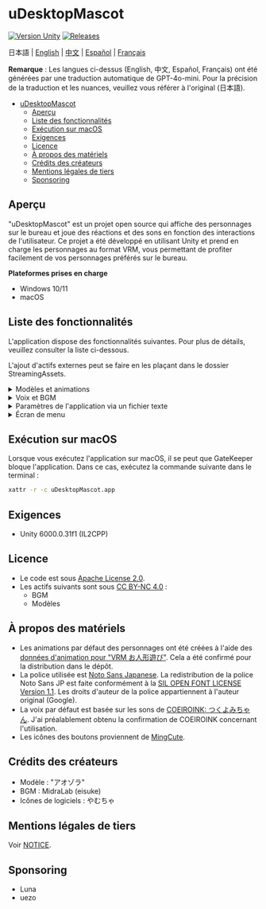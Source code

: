 # uDesktopMascot

[![Version Unity](https://img.shields.io/badge/Unity-6000.0%2B-blueviolet?logo=unity)](https://unity.com/releases/editor/archive)
[![Releases](https://img.shields.io/github/release/MidraLab/uDesktopMascot.svg)](https://github.com/MidraLab/uDesktopMascot/releases)

日本語 | [English](README_EN.md) | [中文](README_CN.md) | [Español](README_ES.md) | [Français](README_FR.md)

**Remarque** : Les langues ci-dessus (English, 中文, Español, Français) ont été générées par une traduction automatique de GPT-4o-mini. Pour la précision de la traduction et les nuances, veuillez vous référer à l'original (日本語).

<!-- TOC -->
* [uDesktopMascot](#udesktopmascot)
  * [Aperçu](#aperçu)
  * [Liste des fonctionnalités](#liste-des-fonctionnalités)
  * [Exécution sur macOS](#exécution-sur-macos)
  * [Exigences](#exigences)
  * [Licence](#licence)
  * [À propos des matériels](#à-propos-des-matériels)
  * [Crédits des créateurs](#crédits-des-créateurs)
  * [Mentions légales de tiers](#mentions-légales-de-tiers)
  * [Sponsoring](#sponsoring)
<!-- TOC -->

## Aperçu

"uDesktopMascot" est un projet open source qui affiche des personnages sur le bureau et joue des réactions et des sons en fonction des interactions de l'utilisateur. Ce projet a été développé en utilisant Unity et prend en charge les personnages au format VRM, vous permettant de profiter facilement de vos personnages préférés sur le bureau.

**Plateformes prises en charge**
* Windows 10/11
* macOS

## Liste des fonctionnalités

L'application dispose des fonctionnalités suivantes. Pour plus de détails, veuillez consulter la liste ci-dessous.

L'ajout d'actifs externes peut se faire en les plaçant dans le dossier StreamingAssets.

<details>

<summary>Modèles et animations</summary>
* Charge et affiche des fichiers modèles placés dans StreamingAssets.
  * Prise en charge des modèles au format VRM (1.x, 0.x).
  * Prise en charge des modèles au format GLB/GLTF. (Les animations ne sont pas prises en charge)
  * Prise en charge des modèles au format FBX. (Cependant, certains modèles peuvent avoir des textures qui ne se chargent pas. Les animations ne sont pas prises en charge)
    * Les textures peuvent être chargées en les plaçant dans StreamingAssets/textures/.

</details>

<details>

<summary>Voix et BGM</summary>
* Charge et joue des fichiers audio placés dans SteamingAssets/Voice/. En cas de multiples fichiers, la lecture se fait aléatoirement.
  * Les sons joués lors des clics sont chargés à partir des fichiers audio placés dans StreamingAssets/Voice/Click/. 
* Charge et joue des fichiers musicaux placés dans SteamingAssets/BGM/. En cas de multiple fichiers, la lecture se fait aléatoirement.
* Ajout de la voix par défaut du personnage
  * La voix par défaut utilise les sons de [COEIROINK: つくよみちゃん](https://coeiroink.com/character/audio-character/tsukuyomi-chan).
  * Elle est jouée au démarrage de l'application, à la sortie de l'application et lors des clics.

</details>

<details>

<summary>Paramètres de l'application via un fichier texte</summary>
Vous pouvez modifier les paramètres de l'application via un fichier application_settings.txt.

La structure du fichier de configuration est la suivante :

```txt
[Character]
ModelPath=default.vrm
TexturePaths=test.png
Scale=3
PositionX=0
PositionY=0
PositionZ=0
RotationX=0
RotationY=0
RotationZ=0

[Sound]
VoiceVolume=1
BGMVolume=0.5
SEVolume=1

[Display]
Opacity=1
AlwaysOnTop=True

[Performance]
TargetFrameRate=60
QualityLevel=2
```

</details>

<details>

<summary>Écran de menu</summary>

* Vous pouvez configurer l'image de fond et la couleur de fond de l'écran de menu.
  * L'image de fond peut être chargée à partir d'un fichier d'image placé dans StreamingAssets/Menu/. Les formats d'image pris en charge sont les suivants :
    * PNG
    * JPG (JPEG)
    * BMP
    * GIF (image fixe)
    * TGA
    * TIFF
  * La couleur de fond peut être spécifiée par un code couleur.

</details>

## Exécution sur macOS

Lorsque vous exécutez l'application sur macOS, il se peut que GateKeeper bloque l'application.
Dans ce cas, exécutez la commande suivante dans le terminal :

```sh
xattr -r -c uDesktopMascot.app
```

## Exigences
* Unity 6000.0.31f1 (IL2CPP)

## Licence
* Le code est sous [Apache License 2.0](LICENSE).
* Les actifs suivants sont sous [CC BY-NC 4.0](https://creativecommons.org/licenses/by-nc/4.0/) :
  * BGM
  * Modèles

## À propos des matériels
* Les animations par défaut des personnages ont été créées à l'aide des [données d'animation pour "VRM お人形遊び"](https://fumi2kick.booth.pm/items/1655686). Cela a été confirmé pour la distribution dans le dépôt.
* La police utilisée est [Noto Sans Japanese](https://fonts.google.com/noto/specimen/Noto+Sans+JP?lang=ja_Jpan). La redistribution de la police Noto Sans JP est faite conformément à la [SIL OPEN FONT LICENSE Version 1.1](https://fonts.google.com/noto/specimen/Noto+Sans+JP/license?lang=ja_Jpan). Les droits d'auteur de la police appartiennent à l'auteur original (Google).
* La voix par défaut est basée sur les sons de [COEIROINK: つくよみちゃん](https://coeiroink.com/character/audio-character/tsukuyomi-chan). J'ai préalablement obtenu la confirmation de COEIROINK concernant l'utilisation.
* Les icônes des boutons proviennent de [MingCute](https://github.com/MidraLab/MingCute).

## Crédits des créateurs
* Modèle : "アオゾラ"
* BGM : MidraLab (eisuke)
* Icônes de logiciels : やむちゃ

## Mentions légales de tiers

Voir [NOTICE](./NOTICE.md).

## Sponsoring
- Luna
- uezo